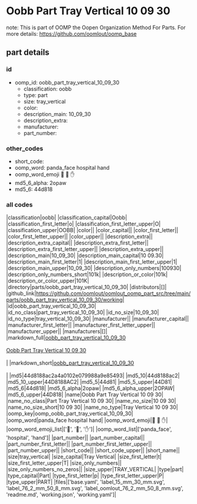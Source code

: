 # Oobb Part Tray Vertical 10 09 30  

note: This is part of OOMP the Oopen Organization Method For Parts. For more details: https://github.com/oomlout/oomp_base

##  part details





### id
* oomp_id: oobb_part_tray_vertical_10_09_30
  * classification: oobb
  * type: part
  * size: tray_vertical
  * color: 
  * description_main: 10_09_30
  * description_extra: 
  * manufacturer: 
  * part_number: 

### other_codes
* short_code: 
* oomp_word: panda_face hospital hand
* oomp_word_emoji :panda_face: :hospital: :hand:
* md5_6_alpha: 2opaw
* md5_6: 44d818

### all codes 
|classification|oobb|
|classification_capital|Oobb|
|classification_first_letter|o|
|classification_first_letter_upper|O|
|classification_upper|OOBB|
|color||
|color_capital||
|color_first_letter||
|color_first_letter_upper||
|color_upper||
|description_extra||
|description_extra_capital||
|description_extra_first_letter||
|description_extra_first_letter_upper||
|description_extra_upper||
|description_main|10_09_30|
|description_main_capital|10 09.30|
|description_main_first_letter|1|
|description_main_first_letter_upper|1|
|description_main_upper|10_09_30|
|description_only_numbers|100930|
|description_only_numbers_short|101k|
|description_or_color|101k|
|description_or_color_upper|101K|
|directory|parts/oobb_part_tray_vertical_10_09_30|
|distributors|[]|
|github_link|https://github.com/oomlout/oomlout_oomp_part_src/tree/main/parts/oobb_part_tray_vertical_10_09_30/working|
|id|oobb_part_tray_vertical_10_09_30|
|id_no_class|part_tray_vertical_10_09_30|
|id_no_size|10_09_30|
|id_no_type|tray_vertical_10_09_30|
|manufacturer||
|manufacturer_capital||
|manufacturer_first_letter||
|manufacturer_first_letter_upper||
|manufacturer_upper||
|manufacturers|[]|
|markdown_full|[oobb_part_tray_vertical_10_09_30](https://github.com/oomlout/oomlout_oomp_part_src/tree/main/parts/oobb_part_tray_vertical_10_09_30/working)<br>[](https://github.com/oomlout/oomlout_oomp_part_src/tree/main/parts/oobb_part_tray_vertical_10_09_30/working)<br>[Oobb Part Tray Vertical 10 09 30](https://github.com/oomlout/oomlout_oomp_part_src/tree/main/parts/oobb_part_tray_vertical_10_09_30/working)<br><br>|
|markdown_short|[oobb_part_tray_vertical_10_09_30](https://github.com/oomlout/oomlout_oomp_part_src/tree/main/parts/oobb_part_tray_vertical_10_09_30/working)<br><br>|
|md5|44d8188ac2a4a0102e079988a9e85493|
|md5_10|44d8188ac2|
|md5_10_upper|44D8188AC2|
|md5_5|44d81|
|md5_5_upper|44D81|
|md5_6|44d818|
|md5_6_alpha|2opaw|
|md5_6_alpha_upper|2OPAW|
|md5_6_upper|44D818|
|name|Oobb Part Tray Vertical 10 09 30|
|name_no_class|Part Tray Vertical 10 09 30|
|name_no_size|10 09 30|
|name_no_size_short|10 09 30|
|name_no_type|Tray Vertical 10 09 30|
|oomp_key|oomp_oobb_part_tray_vertical_10_09_30|
|oomp_word|panda_face hospital hand|
|oomp_word_emoji|:panda_face: :hospital: :hand:|
|oomp_word_emoji_list|[':panda_face:', ':hospital:', ':hand:']|
|oomp_word_list|['panda_face', 'hospital', 'hand']|
|part_number||
|part_number_capital||
|part_number_first_letter||
|part_number_first_letter_upper||
|part_number_upper||
|short_code||
|short_code_upper||
|short_name||
|size|tray_vertical|
|size_capital|Tray Vertical|
|size_first_letter|t|
|size_first_letter_upper|T|
|size_only_numbers||
|size_only_numbers_no_zeros||
|size_upper|TRAY_VERTICAL|
|type|part|
|type_capital|Part|
|type_first_letter|p|
|type_first_letter_upper|P|
|type_upper|PART|
|files|['base.yaml', 'label_15_mm_30_mm.svg', 'label_76_2_mm_50_8_mm.svg', 'label_oomlout_76_2_mm_50_8_mm.svg', 'readme.md', 'working.json', 'working.yaml']|

